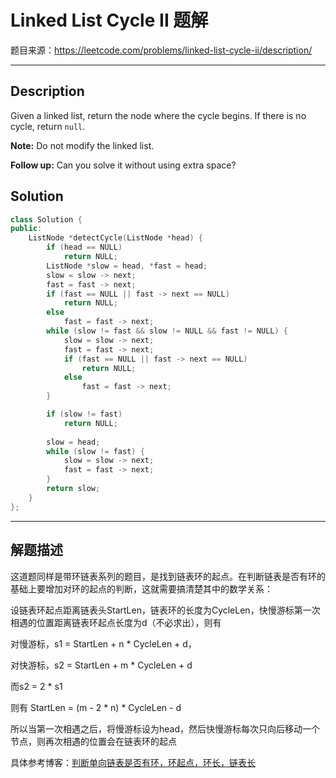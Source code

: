 # Linked List Cycle II 题解

题目来源：https://leetcode.com/problems/linked-list-cycle-ii/description/

------

## Description

Given a linked list, return the node where the cycle begins. If there is no cycle, return `null`.

**Note:** Do not modify the linked list.

**Follow up:**
Can you solve it without using extra space?



## Solution
```cpp
class Solution {
public:
    ListNode *detectCycle(ListNode *head) {
        if (head == NULL)
            return NULL;
        ListNode *slow = head, *fast = head;
        slow = slow -> next;
        fast = fast -> next;
        if (fast == NULL || fast -> next == NULL)
            return NULL;
        else
            fast = fast -> next;
        while (slow != fast && slow != NULL && fast != NULL) {
            slow = slow -> next;
            fast = fast -> next;
            if (fast == NULL || fast -> next == NULL)
                return NULL;
            else
                fast = fast -> next;
        }

        if (slow != fast)
            return NULL;
        
        slow = head;
        while (slow != fast) {
            slow = slow -> next;
            fast = fast -> next;
        }
        return slow;
    }
};
```

------

## 解题描述

这道题同样是带环链表系列的题目，是找到链表环的起点。在判断链表是否有环的基础上要增加对环的起点的判断，这就需要搞清楚其中的数学关系：

设链表环起点距离链表头StartLen，链表环的长度为CycleLen，快慢游标第一次相遇的位置距离链表环起点长度为d（不必求出），则有

对慢游标，s1 = StartLen + n * CycleLen + d，

对快游标，s2 = StartLen + m * CycleLen + d

而s2 = 2 * s1

则有 StartLen = (m - 2 * n) * CycleLen - d

所以当第一次相遇之后，将慢游标设为head，然后快慢游标每次只向后移动一个节点，则再次相遇的位置会在链表环的起点

具体参考博客：[判断单向链表是否有环，环起点，环长，链表长](http://www.cnblogs.com/huanyou/p/5944296.html)
